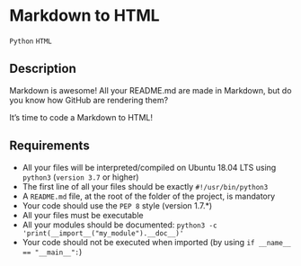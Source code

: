 # Markdown to HTML

`Python` `HTML`

## Description

Markdown is awesome! All your README.md are made in Markdown, but do you know how GitHub are rendering them?

It’s time to code a Markdown to HTML!

## Requirements

-   All your files will be interpreted/compiled on Ubuntu 18.04 LTS using `python3` (`version 3.7` or higher)
-   The first line of all your files should be exactly `#!/usr/bin/python3`
-   A `README.md` file, at the root of the folder of the project, is mandatory
-   Your code should use the `PEP 8` style (version 1.7.\*)
-   All your files must be executable
-   All your modules should be documented: `python3 -c 'print(__import__("my_module").__doc__)'`
-   Your code should not be executed when imported (by using `if __name__ == "__main__":`)
